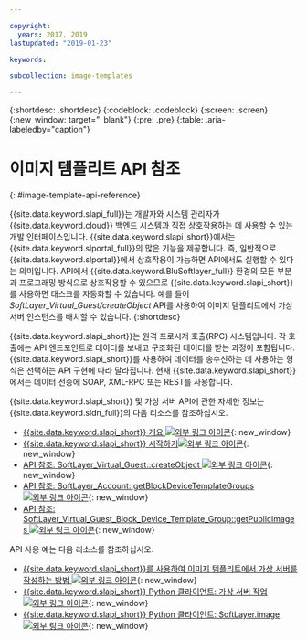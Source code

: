 ```yaml
---

copyright:
  years: 2017, 2019
lastupdated: "2019-01-23"

keywords:

subcollection: image-templates

---
```


{:shortdesc: .shortdesc}
{:codeblock: .codeblock}
{:screen: .screen}
{:new_window: target="_blank"}
{:pre: .pre}
{:table: .aria-labeledby="caption"}

# 이미지 템플리트 API 참조
{: #image-template-api-reference}

{{site.data.keyword.slapi_full}}는 개발자와 시스템 관리자가 {{site.data.keyword.cloud}} 백엔드 시스템과 직접 상호작용하는 데 사용할 수 있는 개발 인터페이스입니다. {{site.data.keyword.slapi_short}}에서는 {{site.data.keyword.slportal_full}}의
많은 기능을 제공합니다. 즉, 일반적으로 {{site.data.keyword.slportal}}에서 상호작용이 가능하면 API에서도
실행할 수 있다는 의미입니다. API에서 {{site.data.keyword.BluSoftlayer_full}} 환경의 모든 부분과 프로그래밍 방식으로
상호작용할 수 있으므로 {{site.data.keyword.slapi_short}}를 사용하면 태스크를 자동화할 수 있습니다. 예를 들어
*SoftLayer_Virtual_Guest/createObject* API를 사용하여 이미지 템플리트에서 가상 서버 인스턴스를 배치할 수 있습니다.
{:shortdesc}

{{site.data.keyword.slapi_short}}는 원격 프로시저 호출(RPC) 시스템입니다. 각 호출에는 API 엔드포인트로 데이터를 보내고
구조화된 데이터를 받는 과정이 포함됩니다. {{site.data.keyword.slapi_short}}를 사용하여 데이터를 송수신하는 데 사용하는
형식은 선택하는 API 구현에 따라 달라집니다. 현재 {{site.data.keyword.slapi_short}}에서는 데이터 전송에 SOAP, XML-RPC 또는 REST를 사용합니다.

{{site.data.keyword.slapi_short}} 및 가상 서버 API에 관한 자세한 정보는 {{site.data.keyword.sldn_full}}의
다음 리소스를 참조하십시오.
* [{{site.data.keyword.slapi_short}} 개요 ![외부 링크 아이콘](../icons/launch-glyph.svg "외부 링크 아이콘")](https://sldn.softlayer.com/reference/softlayerapi/){: new_window}
* [{{site.data.keyword.slapi_short}} 시작하기![외부 링크 아이콘](../icons/launch-glyph.svg "외부 링크 아이콘")](https://sldn.softlayer.com/article/getting-started/){: new_window}
* [API 참조: SoftLayer_Virtual_Guest::createObject ![외부 링크 아이콘](../icons/launch-glyph.svg "외부 링크 아이콘")](https://softlayer.github.io/reference/services/SoftLayer_Virtual_Guest/createObject/){: new_window}
* [API 참조: SoftLayer_Account::getBlockDeviceTemplateGroups ![외부 링크 아이콘](../icons/launch-glyph.svg "외부 링크 아이콘")](https://sldn.softlayer.com/reference/services/SoftLayer_Account/getBlockDeviceTemplateGroups/){: new_window}
* [API 참조: SoftLayer_Virtual_Guest_Block_Device_Template_Group::getPublicImages ![외부 링크 아이콘](../icons/launch-glyph.svg "외부 링크 아이콘")](https://sldn.softlayer.com/reference/services/SoftLayer_Virtual_Guest_Block_Device_Template_Group/getPublicImages/){: new_window}

API 사용 예는 다음 리소스를 참조하십시오.
* [{{site.data.keyword.slapi_short}}를 사용하여 이미지 템플리트에서 가상 서버를 작성하는 방법 ![외부 링크 아이콘](../icons/launch-glyph.svg "외부 링크 아이콘")](https://stackoverflow.com/questions/41138874/how-to-create-virtual-server-using-standard-template-softlayer-using-rest-api){: new_window}
* [{{site.data.keyword.slapi_short}} Python 클라이언트: 가상 서버 작업 ![외부 링크 아이콘](../icons/launch-glyph.svg "외부 링크 아이콘")](https://softlayer-api-python-client.readthedocs.io/en/latest/api/managers/vs/){: new_window}
* [{{site.data.keyword.slapi_short}} Python 클라이언트: SoftLayer.image ![외부 링크 아이콘](../icons/launch-glyph.svg "외부 링크 아이콘")](https://softlayer-api-python-client.readthedocs.io/en/latest/api/managers/image/){: new_window}
